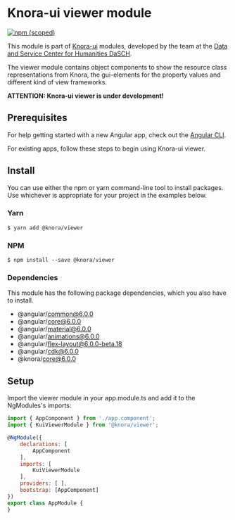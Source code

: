 # Knora-ui viewer module
[![npm (scoped)](https://img.shields.io/npm/v/@knora/viewer.svg)](https://www.npmjs.com/package/@knora/viewer)

This module is part of [Knora-ui](https://github.com/dhlab-basel/Knora-ui) modules, developed by the team at the [Data and Service Center for Humanities DaSCH](http://dasch.swiss).

The viewer module contains object components to show the resource class representations from Knora, the gui-elements for the property values and different kind of view frameworks.

**ATTENTION: Knora-ui viewer is under development!**

## Prerequisites
For help getting started with a new Angular app, check out the [Angular CLI](https://cli.angular.io/).

For existing apps, follow these steps to begin using Knora-ui viewer.

## Install
You can use either the npm or yarn command-line tool to install packages. Use whichever is appropriate for your project in the examples below.

### Yarn

`$ yarn add @knora/viewer`

### NPM
`$ npm install --save @knora/viewer`

### Dependencies
This module has the following package dependencies, which you also have to install.
 - @angular/common@6.0.0
 - @angular/core@6.0.0
 - @angular/material@6.0.0
 - @angular/animations@6.0.0
 - @angular/flex-layout@6.0.0-beta.18
 - @angular/cdk@6.0.0
 - @knora/core@6.0.0


## Setup

Import the viewer module in your app.module.ts and add it to the NgModules's imports:
 
```javascript
import { AppComponent } from './app.component';
import { KuiViewerModule } from '@knora/viewer';

@NgModule({
    declarations: [
        AppComponent
    ],
    imports: [
        KuiViewerModule
    ],
    providers: [ ],
    bootstrap: [AppComponent]
})
export class AppModule {
}
```

<!--
## Components
This module contains 3 main components:

### Resource
It manages the resource of an ontology for the view.

### Property
It manages the properties for the view (displaying data in function of their type like date, text, integer, boolean etc.).

### View
It builds views by combining resource and property components in a specific layout.


<!-- With this module, you can use the following components:
()


## resource
  - stillImage
  - movingImage
  - audio
  - ddd (3d / rti)
  - text (long texts stored in eXist-db)
  - document (various types of text documents like PDF, Word etc...)
  - collection
  - region
  - annotation
  - linkObj
  - object

## property
  - textValue
    - textValueAsString
    - textValueAsHtml
    - textValueAsXml
  - textfileValue
  - dateValue
  - integerValue
  - colorValue
  - decimalValue
  - uriValue
  - booleanValue
  - geometryValue
  - geonameValue
  - intervalValue
  - listValue
  - linkValue
  - externalResValue

## view
  - listView
  - gridView
  - tableView
  - resourceView
  - compareView
  - graphView
  - propertiesView -->
